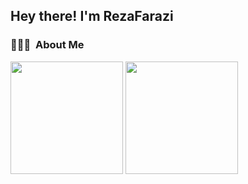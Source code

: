 <h2>Hey there! I'm RezaFarazi</h2>

<!-- ## 👋 &nbsp;Hey there! I'm Aditya -->

### 👨🏻‍💻 &nbsp;About Me



<img height="180em" src="https://github-readme-stats-eight-theta.vercel.app/api?username=rezafarazi&show_icons=true&theme=algolia&include_all_commits=true&count_private=true"/> <img height="180em" src="https://github-readme-stats-eight-theta.vercel.app/api/top-langs/?username=rezafarazi&layout=compact&langs_count=8&theme=algolia"/>
